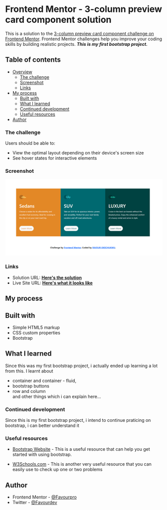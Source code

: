 # Frontend Mentor - 3-column preview card component solution



This is a solution to the [3-column preview card component challenge on Frontend Mentor](https://www.frontendmentor.io/challenges/3column-preview-card-component-pH92eAR2-). Frontend Mentor challenges help you improve your coding skills by building realistic projects. 
***This is my first bootstrap project.***
## Table of contents

- [Overview](#overview)
  - [The challenge](#the-challenge)
  - [Screenshot](#screenshot)
  - [Links](#links)
- [My process](#my-process)
  - [Built with](#built-with)
  - [What I learned](#what-i-learned)
  - [Continued development](#continued-development)
  - [Useful resources](#useful-resources)
- [Author](#author)





### The challenge

Users should be able to:

- View the optimal layout depending on their device's screen size
- See hover states for interactive elements

### **Screenshot**

![](./preview/preview.png)



### Links

-  Solution URL: [**Here's the solution**](https://github.com/favourpro/3-column-preview-card-component-challenge-on-Frontend-Mentor)
- Live Site URL: [**Here's what it looks like** ](https://favourpro.github.io/3-column-preview-card-component-challenge-on-Frontend-Mentor/)

## My process

## Built with

- Simple HTML5 markup
- CSS custom properties
- Bootstrap



## What I learned

Since this was my first bootstrap project, i actually ended up learning a lot from this. I learnt about 
- container and container - fluid, 
- bootstrap buttons 
- row and column 
<br>and other things which i can explain here...





### Continued development

Since this is my first bootstrap project, i intend to continue praticing on bootstrap, i can better understand it



### Useful resources
- [Bootstrap Website](https://getbootstrap.com/docs/5.0/layout/) - This is a useful resource that can help you get started with using bootstrap.

- [W3Schools.com](https://www.w3schools.com/bootstrap5/) - This is another very useful resource that you can easily use to check up one or two problems


## Author


- Frontend Mentor - [@Favourpro](https://www.frontendmentor.io/profile/favourpro)
- Twitter - [@Favourdev](https://www.twitter.com/favourdev)

